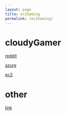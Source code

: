 ```yaml
---
layout: page
title: ec2Gaming
permalink: /ec2Gaming/
---
```


# cloudyGamer
[reddit](https://www.reddit.com/r/cloudygamer/)

[azure](https://lg.io/2016/10/12/cloudy-gamer-playing-overwatch-on-azures-new-monster-gpu-instances.html)

[ec2](https://lg.io/2015/07/05/revised-and-much-faster-run-your-own-highend-cloud-gaming-service-on-ec2.html)

# other
[link](https://nexus.vert.gg/gaming-on-amazon-s-ec2-83b178f47a34)
